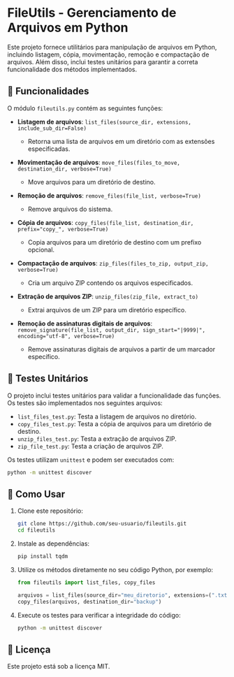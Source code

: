# FileUtils - Gerenciamento de Arquivos em Python

Este projeto fornece utilitários para manipulação de arquivos em Python, incluindo listagem, cópia, movimentação, remoção e compactação de arquivos. Além disso, inclui testes unitários para garantir a correta funcionalidade dos métodos implementados.

## 📌 Funcionalidades

O módulo `fileutils.py` contém as seguintes funções:

- **Listagem de arquivos**: `list_files(source_dir, extensions, include_sub_dir=False)`
  - Retorna uma lista de arquivos em um diretório com as extensões especificadas.
  
- **Movimentação de arquivos**: `move_files(files_to_move, destination_dir, verbose=True)`
  - Move arquivos para um diretório de destino.

- **Remoção de arquivos**: `remove_files(file_list, verbose=True)`
  - Remove arquivos do sistema.

- **Cópia de arquivos**: `copy_files(file_list, destination_dir, prefix="copy_", verbose=True)`
  - Copia arquivos para um diretório de destino com um prefixo opcional.

- **Compactação de arquivos**: `zip_files(files_to_zip, output_zip, verbose=True)`
  - Cria um arquivo ZIP contendo os arquivos especificados.

- **Extração de arquivos ZIP**: `unzip_files(zip_file, extract_to)`
  - Extrai arquivos de um ZIP para um diretório específico.

- **Remoção de assinaturas digitais de arquivos**: `remove_signature(file_list, output_dir, sign_start="|9999|", encoding="utf-8", verbose=True)`
  - Remove assinaturas digitais de arquivos a partir de um marcador específico.

## 🧪 Testes Unitários

O projeto inclui testes unitários para validar a funcionalidade das funções. Os testes são implementados nos seguintes arquivos:

- `list_files_test.py`: Testa a listagem de arquivos no diretório.
- `copy_files_test.py`: Testa a cópia de arquivos para um diretório de destino.
- `unzip_files_test.py`: Testa a extração de arquivos ZIP.
- `zip_file_test.py`: Testa a criação de arquivos ZIP.

Os testes utilizam `unittest` e podem ser executados com:

```sh
python -m unittest discover
```

## 🚀 Como Usar

1. Clone este repositório:
   ```sh
   git clone https://github.com/seu-usuario/fileutils.git
   cd fileutils
   ```

2. Instale as dependências:
   ```sh
   pip install tqdm
   ```

3. Utilize os métodos diretamente no seu código Python, por exemplo:

   ```python
   from fileutils import list_files, copy_files

   arquivos = list_files(source_dir="meu_diretorio", extensions=(".txt", ".csv"))
   copy_files(arquivos, destination_dir="backup")
   ```

4. Execute os testes para verificar a integridade do código:
   ```sh
   python -m unittest discover
   ```

## 📜 Licença

Este projeto está sob a licença MIT.
